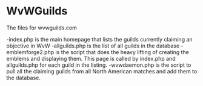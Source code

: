 WvWGuilds
=========

The files for wvwguilds.com

-index.php is the main homepage that lists the guilds currently claiming an objective in WvW
-allguilds.php is the list of all guilds in the database
-emblemforge2.php is the script that does the heavy lifting of creating the emblems and displaying them. This page is called by index.php and allguilds.php for each guild in the listing.
-wvwdaemon.php is the script to pull all the claiming guilds from all North American matches and add them to the database.
